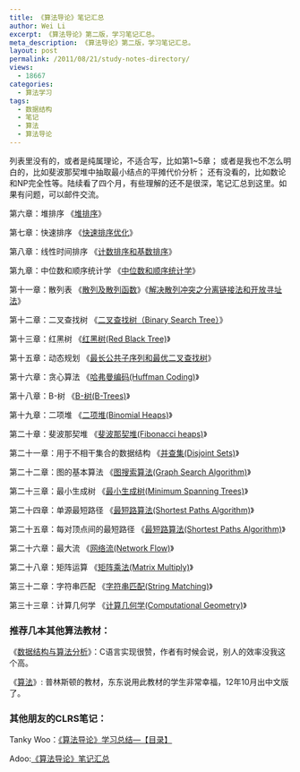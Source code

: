 ```yaml
---
title: 《算法导论》笔记汇总
author: Wei Li
excerpt: 《算法导论》第二版，学习笔记汇总。
meta_description: 《算法导论》第二版，学习笔记汇总。
layout: post
permalink: /2011/08/21/study-notes-directory/
views:
  - 18667
categories:
  - 算法学习
tags:
  - 数据结构
  - 笔记
  - 算法
  - 算法导论
---
```

列表里没有的，或者是纯属理论，不适合写，比如第1~5章； 或者是我也不怎么明白的，比如斐波那契堆中抽取最小结点的平摊代价分析； 还有没看的，比如数论和NP完全性等。陆续看了四个月，有些理解的还不是很深，笔记汇总到这里。如果有问题，可以邮件交流。

第六章：堆排序    《[堆排序](/2011/07/27/heap-sort-and-priority-queue/)》

第七章：快速排序 《[快速排序优化](/2011/07/29/quick-sort-optimization/)》

第八章：线性时间排序     《[计数排序和基数排序](/2011/07/30/count-sort-and-radix-sort/)》

第九章：中位数和顺序统计学 《[中位数和顺序统计学](/2011/08/03/median-and-order-statistics/)》

第十一章：散列表     《[散列及散列函数](/2011/08/06/hash-and-hash-function/)》《[解决散列冲突之分离链接法和开放寻址法](/2011/08/06/solve-hash-conflict-links-method-and-separation-open-addressing-method/)》

第十二章：二叉查找树 《[二叉查找树（Binary Search Tree）](/2011/08/20/binary-search-tree/)》

第十三章：红黑树  《[红黑树(Red Black Tree)](/2011/08/21/red-black-tree/)》

第十五章：动态规划 《[最长公共子序列和最优二叉查找树](/2011/09/06/lcs-and-osbst/)》

第十六章：贪心算法  《[哈弗曼编码(Huffman Coding)](/2011/09/10/huffman-coding/)》

第十八章：B-树  《[B-树(B-Trees)](/2011/09/18/b-trees/)》

第十九章：二项堆 《[二项堆(Binomial Heaps)](/2011/09/26/binomial-heaps/)》

第二十章：斐波那契堆  《[斐波那契堆(Fibonacci heaps)](/2011/09/29/fibonacci-heaps/)》

第二十一章：用于不相干集合的数据结构   《[并查集(Disjoint Sets)](/2011/10/21/disjoint-sets/)》

第二十二章：图的基本算法  《[图搜索算法(Graph Search Algorithm)](/2011/10/28/graph-search/)》

第二十三章：最小生成树  《[最小生成树(Minimum Spanning Trees)](/2011/11/16/minimum-spanning-trees/)》

第二十四章：单源最短路径   《[最短路算法(Shortest Paths Algorithm)](/2011/11/18/shortest-paths-algorithm/)》

第二十五章：每对顶点间的最短路径  《[最短路算法(Shortest Paths Algorithm)](/2011/11/18/shortest-paths-algorithm/)》

第二十六章：最大流  《[网络流(Network Flow)](/2011/11/19/network-flow/)》

第二十八章：矩阵运算 《[矩阵乘法(Matrix Multiply)](/2011/11/21/matrix-multiply/)》

第三十二章：字符串匹配 《[字符串匹配(String Matching)](/2011/11/25/string-matching/)》

第三十三章：计算几何学   《[计算几何学(Computational Geometry)](/2011/11/27/computational-geometry/)》


### 推荐几本其他算法教材：

《[数据结构与算法分析](http://book.douban.com/subject/1139426/)》：C语言实现很赞，作者有时候会说，别人的效率没我这个高。

《[算法](http://book.douban.com/subject/10432347/)》: 普林斯顿的教材，东东说用此教材的学生非常幸福，12年10月出中文版了。


### 其他朋友的CLRS笔记：
Tanky Woo：[《算法导论》学习总结—【目录】](http://www.wutianqi.com/?p=2403)

Adoo:[《算法导论》笔记汇总](http://www.roading.org/algorithm/introductiontoalgorithm/%E7%AE%97%E6%B3%95%E5%AF%BC%E8%AE%BA%E7%B4%A2%E5%BC%95%E8%A1%A8.html)
